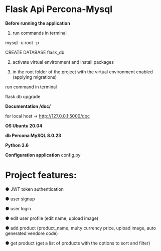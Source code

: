 # Flask Api Percona-Mysql

**Before running the application**


1. run commands in terminal

mysql -u root -p

CREATE DATABASE flask_db

2. activate virtual environment and install packages


3. in the root folder of the project with the virtual environment enabled (applying migrations)

run command in terminal

flask db upgrade


**Documentation /doc/**

for local host  -> http://127.0.0.1:5000/doc

**OS Ubuntu 20.04**

**db Percona MySQL 8.0.23**

**Python 3.6**


**Configuration application**
config.py


# Project features:

● JWT token authentication 

● user signup

● user login

● edit user profile (edit name, upload image)

● add product (product_name, multy currency price, upload image, auto generated vendore code)

● get product (get a list of products with the options to sort and filter)










